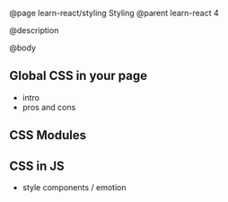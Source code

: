 @page learn-react/styling Styling
@parent learn-react 4

@description

@body

## Global CSS in your page

- intro
- pros and cons

## CSS Modules

## CSS in JS

- style components / emotion
